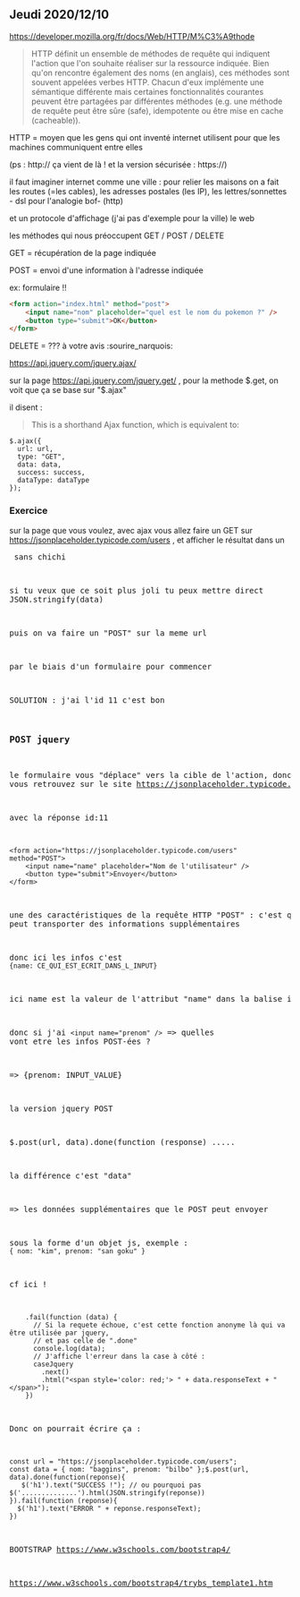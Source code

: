 ## Jeudi 2020/12/10


https://developer.mozilla.org/fr/docs/Web/HTTP/M%C3%A9thode

> HTTP définit un ensemble de méthodes de requête qui indiquent l'action que l'on souhaite réaliser sur la ressource indiquée. Bien qu'on rencontre également des noms (en anglais), ces méthodes sont souvent appelées verbes HTTP. Chacun d'eux implémente une sémantique différente mais certaines fonctionnalités courantes peuvent être partagées par différentes méthodes (e.g. une méthode de requête peut être sûre (safe), idempotente ou être mise en cache (cacheable)).

HTTP = moyen que les gens qui ont inventé internet utilisent pour que les machines communiquent entre elles

(ps : http:// ça vient de là ! et la version sécurisée : https://)

il faut imaginer internet comme une ville : pour relier les maisons on a fait les routes (=les cables), les adresses postales (les IP), les lettres/sonnettes - dsl pour l'analogie bof- (http)

et un protocole d'affichage (j'ai pas d'exemple pour la ville) le web

les méthodes qui nous préoccupent GET / POST / DELETE

GET = récupération de la page indiquée

POST = envoi d'une information à l'adresse indiquée

ex: formulaire !!

```html
<form action="index.html" method="post">
    <input name="nom" placeholder="quel est le nom du pokemon ?" />
    <button type="submit">OK</button>
</form>
```

DELETE = ??? à votre avis :sourire_narquois:

https://api.jquery.com/jquery.ajax/

sur la page https://api.jquery.com/jquery.get/ , pour la methode $.get, on voit que ça se base sur "$.ajax"

il disent : 

> This is a shorthand Ajax function, which is equivalent to:

```
$.ajax({
  url: url,
  type: "GET",
  data: data,
  success: success,
  dataType: dataType
});
```

### Exercice

sur la page que vous voulez, avec ajax vous allez faire un GET sur https://jsonplaceholder.typicode.com/users , et afficher le résultat dans un <pre> sans chichi

si tu veux que ce soit plus joli tu peux mettre direct JSON.stringify(data)

puis on va faire un "POST" sur la meme url

par le biais d'un formulaire pour commencer

SOLUTION : j'ai l'id 11 c'est bon

### POST jquery

le formulaire vous "déplace" vers la cible de l'action, donc vous vous retrouvez sur le site https://jsonplaceholder.typicode.com/users

avec la réponse id:11 

```
<form action="https://jsonplaceholder.typicode.com/users" method="POST">
    <input name="name" placeholder="Nom de l'utilisateur" />
    <button type="submit">Envoyer</button>
</form>
```

une des caractéristiques de la requête HTTP "POST" : c'est qu'elle peut transporter des informations supplémentaires

donc ici les infos c'est `{name: CE_QUI_EST_ECRIT_DANS_L_INPUT}`

ici name est la valeur de l'attribut "name" dans la balise input

donc si j'ai `<input name="prenom" />`  => quelles vont etre les infos POST-ées ?

=> {prenom: INPUT_VALUE}

la version jquery POST

$.post(url, data).done(function (response) .....

la différence c'est "data"

=> les données supplémentaires que le POST peut envoyer

sous la forme d'un objet js, exemple : `{ nom: "kim", prenom: "san goku" }` 

cf ici !

```
    .fail(function (data) {
      // Si la requete échoue, c'est cette fonction anonyme là qui va être utilisée par jquery,
      // et pas celle de ".done"
      console.log(data);
      // J'affiche l'erreur dans la case à côté :
      caseJquery
        .next()
        .html("<span style='color: red;'> " + data.responseText + " </span>");
    })
```

Donc on pourrait écrire ça :

```
const url = "https://jsonplaceholder.typicode.com/users";
const data = { nom: "baggins", prenom: "bilbo" };$.post(url, data).done(function(reponse){
   $('h1').text("SUCCESS !"); // ou pourquoi pas $('..............').html(JSON.stringify(reponse))
}).fail(function (reponse){
  $('h1').text("ERROR " + reponse.responseText);
})
```

BOOTSTRAP https://www.w3schools.com/bootstrap4/

https://www.w3schools.com/bootstrap4/trybs_template1.htm


